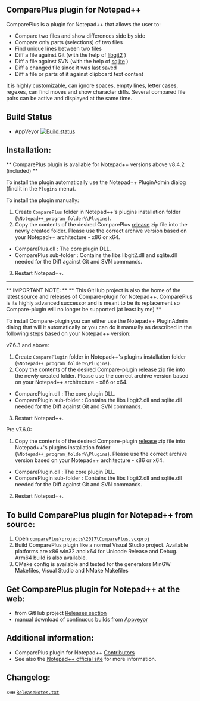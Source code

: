 ComparePlus plugin for Notepad++
------------

ComparePlus is a plugin for Notepad++ that allows the user to:

-  Compare two files and show differences side by side
-  Compare only parts (selections) of two files
-  Find unique lines between two files
-  Diff a file against Git (with the help of [libgit2](https://github.com/libgit2/libgit2) )
-  Diff a file against SVN (with the help of [sqlite](https://sqlite.org) )
-  Diff a changed file since it was last saved
-  Diff a file or parts of it against clipboard text content

It is highly customizable, can ignore spaces, empty lines, letter cases, regexes, can find moves and show character diffs.
Several compared file pairs can be active and displayed at the same time.


Build Status
------------

- AppVeyor [![Build status](https://ci.appveyor.com/api/projects/status/github/pnedev/comparePlus?svg=true)](https://ci.appveyor.com/project/pnedev/comparePlus)


Installation:
----------

** ComparePlus plugin is available for Notepad++ versions above v8.4.2 (included) **

To install the plugin automatically use the Notepad++ PluginAdmin dialog (find it in the `Plugins` menu).

To install the plugin manually:

1. Create `ComparePlus` folder in Notepad++'s plugins installation folder (`%Notepad++_program_folder%\Plugins`).
2. Copy the contents of the desired ComparePlus [release](https://github.com/pnedev/comparePlus/releases) zip file
into the newly created folder. Please use the correct archive version based on your Notepad++ architecture - x86 or x64.
- ComparePlus.dll : The core plugin DLL.
- ComparePlus sub-folder : Contains the libs libgit2.dll and sqlite.dll needed for the Diff against Git and SVN commands.
3. Restart Notepad++.


-------------------------------
** IMPORTANT NOTE: **
** This GitHub project is also the home of the latest [source](https://github.com/pnedev/comparePlus/tree/Compare_v2) and [releases](https://github.com/pnedev/comparePlus/releases) of Compare-plugin for Notepad++. ComparePlus is its highly advanced successor and is meant to be its replacement so Compare-plugin will no longer be supported (at least by me) **

To install Compare-plugin you can either use the Notepad++ PluginAdmin dialog that will it automatically
or you can do it manually as described in the following steps based on your Notepad++ version:

v7.6.3 and above:

1. Create `ComparePlugin` folder in Notepad++'s plugins installation folder (`%Notepad++_program_folder%\Plugins`).
2. Copy the contents of the desired Compare-plugin [release](https://github.com/pnedev/comparePlus/releases) zip file
into the newly created folder. Please use the correct archive version based on your Notepad++ architecture - x86 or x64.
- ComparePlugin.dll : The core plugin DLL.
- ComparePlugin sub-folder : Contains the libs libgit2.dll and sqlite.dll needed for the Diff against Git and SVN commands.
3. Restart Notepad++.

Pre v7.6.0:

1. Copy the contents of the desired Compare-plugin [release](https://github.com/pnedev/comparePlus/releases) zip file
into Notepad++'s plugins installation folder (`%Notepad++_program_folder%\Plugins`).
Please use the correct archive version based on your Notepad++ architecture - x86 or x64.
- ComparePlugin.dll : The core plugin DLL.
- ComparePlugin sub-folder : Contains the libs libgit2.dll and sqlite.dll needed for the Diff against Git and SVN commands.
2. Restart Notepad++.


To build ComparePlus plugin for Notepad++ from source:
-------------------------------

 1. Open [`comparePlus\projects\2017\ComparePlus.vcxproj`](https://github.com/pnedev/comparePlus/blob/master/projects/2017/ComparePlus.vcxproj)
 2. Build ComparePlus plugin like a normal Visual Studio project. Available platforms are x86 win32 and x64 for Unicode Release and Debug. Arm64 build is also available.
 3. CMake config is available and tested for the generators MinGW Makefiles, Visual Studio and NMake Makefiles


Get ComparePlus plugin for Notepad++ at the web:
-------------------------------

- from GitHub project [Releases section](https://github.com/pnedev/comparePlus/releases)
- manual download of continuous builds from [Appveyor](https://ci.appveyor.com/project/pnedev/comparePlus/history)


Additional information:
----------

- ComparePlus plugin for Notepad++ [Contributors](https://github.com/pnedev/comparePlus/graphs/contributors)
- See also the [Notepad++ official site](http://notepad-plus-plus.org/) for more information.


Changelog:
----------

see [`ReleaseNotes.txt`](https://github.com/pnedev/comparePlus/blob/master/ReleaseNotes.txt)
